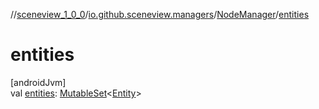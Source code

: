 //[sceneview_1_0_0](../../../index.md)/[io.github.sceneview.managers](../index.md)/[NodeManager](index.md)/[entities](entities.md)

# entities

[androidJvm]\
val [entities](entities.md): [MutableSet](https://kotlinlang.org/api/latest/jvm/stdlib/kotlin.collections/-mutable-set/index.html)&lt;[Entity](../../io.github.sceneview/index.md#1934583341%2FClasslikes%2F-602047187)&gt;
